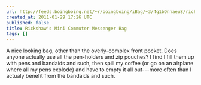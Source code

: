 ```yaml
---
url: http://feeds.boingboing.net/~r/boingboing/iBag/~3/4g1bDnnaeu8/rickshaws-mini-commu.html
created_at: 2011-01-29 17:26 UTC
published: false
title: Rickshaw's Mini Commuter Messenger Bag
tags: []
---
```


A nice looking bag, other than the overly-complex front pocket. Does anyone actually use all the pen-holders and zip pouches? I find I fill them up with pens and bandaids and such, then spill my coffee (or go on an airplane where all my pens explode) and have to empty it all out---more often than I actualy benefit from the bandaids and such.
